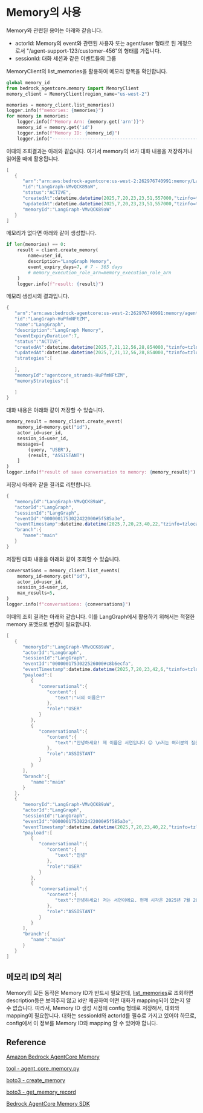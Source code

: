 # Memory의 사용

Memory와 관련된 용어는 아래와 같습니다.

- actorId: Memory의 event와 관련된 사용자 또는 agent/user 형태로 된 계정으로서 "/agent-support-123/customer-456"의 형태를 가집니다.
- sessionId: 대화 세션과 같은 이벤트들의 그룹
  
MemoryClient의 list_memories을 활용하여 메모리 항목을 확인합니다.

```python
global memory_id
from bedrock_agentcore.memory import MemoryClient
memory_client = MemoryClient(region_name="us-west-2")

memories = memory_client.list_memories()
logger.info(f"memories: {memories}")
for memory in memories:
    logger.info(f"Memory Arn: {memory.get('arn')}")
    memory_id = memory.get('id')
    logger.info(f"Memory ID: {memory_id}")
    logger.info("--------------------------------------------------------------------")
```

이때의 조회결과는 아래와 같습니다. 여기서 memory의 id가 대화 내용을 저장하거나 읽어올 때에 활용됩니다.

```java
[
   {
      "arn":"arn:aws:bedrock-agentcore:us-west-2:262976740991:memory/LangGraph-VMvQCK89aW",
      "id":"LangGraph-VMvQCK89aW",
      "status":"ACTIVE",
      "createdAt":datetime.datetime(2025,7,20,23,23,51,557000,"tzinfo=tzlocal())",
      "updatedAt":datetime.datetime(2025,7,20,23,23,51,557000,"tzinfo=tzlocal())",
      "memoryId":"LangGraph-VMvQCK89aW"
   }
]
```

메모리가 없다면 아래와 같이 생성합니다.

```python
if len(memories) == 0:
    result = client.create_memory(
        name=user_id,
        description="LangGraph Memory",
        event_expiry_days=7, # 7 - 365 days
        # memory_execution_role_arn=memory_execution_role_arn
    )
    logger.info(f"result: {result}")
```

메모리 생성시의 결과입니다.

```java
{
   "arn":"arn:aws:bedrock-agentcore:us-west-2:262976740991:memory/agentcore_strands-HuPfmNFtZM",
   "id":"LangGraph-HuPfmNFtZM",
   "name":"LangGraph",
   "description":"LangGraph Memory",
   "eventExpiryDuration":7,
   "status":"ACTIVE",
   "createdAt":datetime.datetime(2025,7,21,12,56,28,854000,"tzinfo=tzlocal())",
   "updatedAt":datetime.datetime(2025,7,21,12,56,28,854000,"tzinfo=tzlocal())",
   "strategies":[
      
   ],
   "memoryId":"agentcore_strands-HuPfmNFtZM",
   "memoryStrategies":[
      
   ]
}
```

대화 내용은 아래와 같이 저장할 수 있습니다.

```python
memory_result = memory_client.create_event(
    memory_id=memory.get("id"),
    actor_id=user_id, 
    session_id=user_id, 
    messages=[
        (query, "USER"),
        (result, "ASSISTANT")
    ]
)
logger.info(f"result of save conversation to memory: {memory_result}")
```

저장시 아래와 같을 결과로 리턴합니다.

```java
{
   "memoryId":"LangGraph-VMvQCK89aW",
   "actorId":"LangGraph",
   "sessionId":"LangGraph",
   "eventId":"0000001753022422000#5f585a3e",
   "eventTimestamp":datetime.datetime(2025,7,20,23,40,22,"tzinfo=tzlocal())",
   "branch":{
      "name":"main"
   }
}
```

저장된 대화 내용을 아래와 같이 조회할 수 있습니다.

```python
conversations = memory_client.list_events(
    memory_id=memory.get("id"),
    actor_id=user_id,
    session_id=user_id,
    max_results=5,
)
logger.info(f"conversations: {conversations}")
```

이때의 조회 결과는 아래와 같습니다. 이를 LangGraph에서 활용하기 위해서는 적절한 memory 포맷으로 변경이 필요합니다.

```java
[
   {
      "memoryId":"LangGraph-VMvQCK89aW",
      "actorId":"LangGraph",
      "sessionId":"LangGraph",
      "eventId":"0000001753022526000#c8b6ecfa",
      "eventTimestamp":datetime.datetime(2025,7,20,23,42,6,"tzinfo=tzlocal())",
      "payload":[
         {
            "conversational":{
               "content":{
                  "text":"너의 이름은?"
               },
               "role":"USER"
            }
         },
         {
            "conversational":{
               "content":{
                  "text":"안녕하세요! 제 이름은 서연입니다 😊 \n저는 여러분의 질문에 친근하고 상세하게 답변해드리는 AI 도우미예요. \n무엇을 도와드릴까요?"
               },
               "role":"ASSISTANT"
            }
         }
      ],
      "branch":{
         "name":"main"
      }
   },
   {
      "memoryId":"LangGraph-VMvQCK89aW",
      "actorId":"LangGraph",
      "sessionId":"LangGraph",
      "eventId":"0000001753022422000#5f585a3e",
      "eventTimestamp":datetime.datetime(2025,7,20,23,40,22,"tzinfo=tzlocal())",
      "payload":[
         {
            "conversational":{
               "content":{
                  "text":"안녕"
               },
               "role":"USER"
            }
         },
         {
            "conversational":{
               "content":{
                  "text":"안녕하세요! 저는 서연이에요. 현재 시각은 2025년 7월 20일 23시 40분이네요. 무엇을 도와드릴까요? 날씨 정보, 주식 정보, 도서 검색 등 다양한 정보를 알려드릴 수 있어요. 또한 파일 시스템 관리나 AWS 서비스 작업도 도와드릴 수 있답니다. 어떤 것이 궁금하신가요?"
               },
               "role":"ASSISTANT"
            }
         }
      ],
      "branch":{
         "name":"main"
      }
   }
]
```

## 메모리 ID의 처리

Memory의 모든 동작은 Memory ID가 반드시 필요한데, [list_memories](https://boto3.amazonaws.com/v1/documentation/api/latest/reference/services/bedrock-agentcore-control/client/list_memories.html)로 조회하면 description등은 보여주지 않고 id만 제공하여 어떤 대화가 mapping되어 있는지 알 수 없습니다. 따라서, Memory ID 생성 시점에 config 형태로 저장해서, 대화와 mapping이 필요합니다. 대화는 sessionId와 actorId를 필수로 가지고 있어야 하므로, config에서 이 정보를 Memory ID와 mapping 할 수 있어야 합니다.

## Reference

[Amazon Bedrock AgentCore Memory](https://github.com/awslabs/amazon-bedrock-agentcore-samples/tree/main/01-tutorials/04-AgentCore-memory)

[tool - agent_core_memory.py](https://github.com/strands-agents/tools/blob/main/src/strands_tools/agent_core_memory.py)

[boto3 - create_memory](https://boto3.amazonaws.com/v1/documentation/api/latest/reference/services/bedrock-agentcore-control/client/create_memory.html)

[boto3 - get_memory_record](https://boto3.amazonaws.com/v1/documentation/api/latest/reference/services/bedrock-agentcore/client/get_memory_record.html)

[Bedrock AgentCore Memory SDK](https://github.com/aws/bedrock-agentcore-sdk-python/tree/main/src/bedrock_agentcore/memory)

